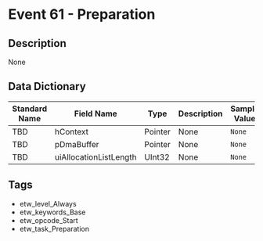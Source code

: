# Event 61 - Preparation

## Description
None

## Data Dictionary
|Standard Name|Field Name|Type|Description|Sample Value|
|---|---|---|---|---|
|TBD|hContext|Pointer|None|`None`|
|TBD|pDmaBuffer|Pointer|None|`None`|
|TBD|uiAllocationListLength|UInt32|None|`None`|

## Tags
* etw_level_Always
* etw_keywords_Base
* etw_opcode_Start
* etw_task_Preparation